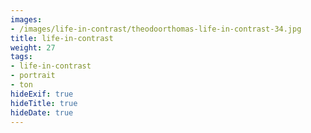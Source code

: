 ```yaml
---
images:
- /images/life-in-contrast/theodoorthomas-life-in-contrast-34.jpg
title: life-in-contrast
weight: 27
tags:
- life-in-contrast
- portrait
- ton
hideExif: true
hideTitle: true
hideDate: true
---
```

